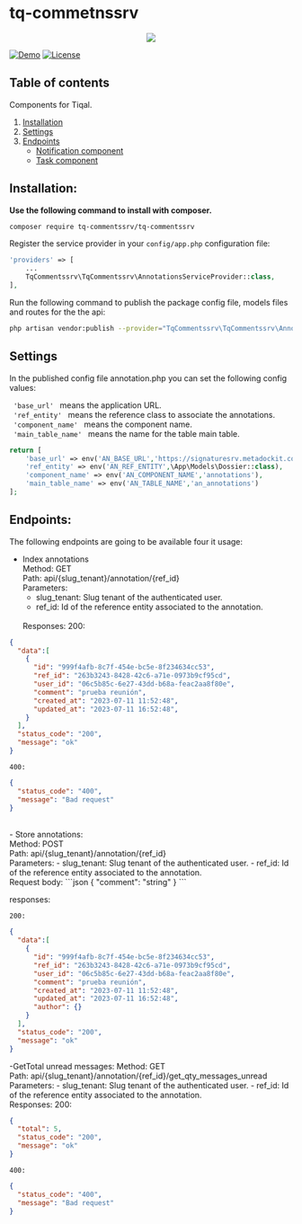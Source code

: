 # tq-commetnssrv
<p align="center">
  <img style="text-align: center;" src="https://www.tiqal.com/wp-content/uploads/2019/09/Offc_TQ_Logo_color-300x148.png">
</p>

[![Demo](https://img.shields.io/badge/demo-online-ed1c46.svg)](https://ngx-scrollbar.netlify.com/)
[![License](https://img.shields.io/npm/l/express.svg?maxAge=2592000)](/LICENSE)

## Table of contents

Components for Tiqal.
1. [Installation](#installation)
1. [Settings](#setting-annotation-component)
1. [Endpoints](#enpoints)
    - [Notification component](#example-notification-component)
    - [Task component](#example-task-component)  


## <a name="installation"></a> Installation:

**Use the following command to install with composer.**
```bash
composer require tq-commentssrv/tq-commentssrv
```
Register the service provider in your `config/app.php` configuration file:

```php
'providers' => [
    ...
    TqCommentssrv\TqCommentssrv\AnnotationsServiceProvider::class,
],
```

Run the following command to publish the package config file, models files and routes for the the api:
```bash
php artisan vendor:publish --provider="TqCommentssrv\TqCommentssrv\AnnotationsServiceProvider"
```

## <a name="setting-annotation-component"></a>Settings
In the published config file annotation.php you can set the following config values:

```  'base_url'  ``` means the application URL.</br>
```  'ref_entity'  ``` means the reference class to associate the annotations.</br>
```  'component_name'  ``` means the component name.</br>
```  'main_table_name'  ``` means the name for the table main table.</br>
```php
return [
    'base_url' => env('AN_BASE_URL','https://signaturesrv.metadockit.com/'),
    'ref_entity' => env('AN_REF_ENTITY',\App\Models\Dossier::class),
    'component_name' => env('AN_COMPONENT_NAME','annotations'),
    'main_table_name' => env('AN_TABLE_NAME','an_annotations')
];
```

## <a name="endpoints"></a>Endpoints:
The following endpoints are going to be available four it usage:

- Index annotations</br>
  Method: GET</br>
  Path: api/{slug_tenant}/annotation/{ref_id}</br>
  Parameters:
    - slug_tenant: Slug tenant of the authenticated user.
    - ref_id: Id of the reference entity associated to the annotation.
  </br>
  Responses:
      200:
```json
{
  "data":[
    {
      "id": "999f4afb-8c7f-454e-bc5e-8f234634cc53",
      "ref_id": "263b3243-8428-42c6-a71e-0973b9cf95cd",
      "user_id": "06c5b85c-6e27-43dd-b68a-feac2aa8f80e",
      "comment": "prueba reunión",
      "created_at": "2023-07-11 11:52:48",
      "updated_at": "2023-07-11 16:52:48",
    }
  ],
  "status_code": "200",
  "message": "ok"
}
```
    400:
```json
{
  "status_code": "400",
  "message": "Bad request"
}
```
</br>
- Store annotations: </br>
  Method: POST</br>
  Path: api/{slug_tenant}/annotation/{ref_id}</br>
  Parameters:
    - slug_tenant: Slug tenant of the authenticated user.
    - ref_id: Id of the reference entity associated to the annotation.
  </br>
  Request body:
```json
{
  "comment": "string"
}
```
  </br>
    
  responses:
  
    200:
```json
{
  "data":[
    {
      "id": "999f4afb-8c7f-454e-bc5e-8f234634cc53",
      "ref_id": "263b3243-8428-42c6-a71e-0973b9cf95cd",
      "user_id": "06c5b85c-6e27-43dd-b68a-feac2aa8f80e",
      "comment": "prueba reunión",
      "created_at": "2023-07-11 11:52:48",
      "updated_at": "2023-07-11 16:52:48",
      "author": {}
    }
  ],
  "status_code": "200",
  "message": "ok"
}
```

-GetTotal unread messages:
  Method: GET</br>
  Path: api/{slug_tenant}/annotation/{ref_id}/get_qty_messages_unread</br>
  Parameters:
    - slug_tenant: Slug tenant of the authenticated user.
    - ref_id: Id of the reference entity associated to the annotation.
  </br>
  Responses:
      200:
```json
{
  "total": 5,
  "status_code": "200",
  "message": "ok"
}
```
    400:
```json
{
  "status_code": "400",
  "message": "Bad request"
}


